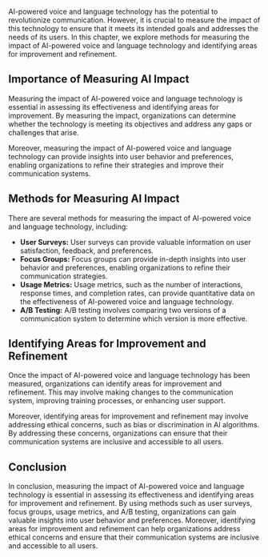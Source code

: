 

AI-powered voice and language technology has the potential to revolutionize communication. However, it is crucial to measure the impact of this technology to ensure that it meets its intended goals and addresses the needs of its users. In this chapter, we explore methods for measuring the impact of AI-powered voice and language technology and identifying areas for improvement and refinement.

Importance of Measuring AI Impact
---------------------------------

Measuring the impact of AI-powered voice and language technology is essential in assessing its effectiveness and identifying areas for improvement. By measuring the impact, organizations can determine whether the technology is meeting its objectives and address any gaps or challenges that arise.

Moreover, measuring the impact of AI-powered voice and language technology can provide insights into user behavior and preferences, enabling organizations to refine their strategies and improve their communication systems.

Methods for Measuring AI Impact
-------------------------------

There are several methods for measuring the impact of AI-powered voice and language technology, including:

* **User Surveys:** User surveys can provide valuable information on user satisfaction, feedback, and preferences.
* **Focus Groups:** Focus groups can provide in-depth insights into user behavior and preferences, enabling organizations to refine their communication strategies.
* **Usage Metrics:** Usage metrics, such as the number of interactions, response times, and completion rates, can provide quantitative data on the effectiveness of AI-powered voice and language technology.
* **A/B Testing:** A/B testing involves comparing two versions of a communication system to determine which version is more effective.

Identifying Areas for Improvement and Refinement
------------------------------------------------

Once the impact of AI-powered voice and language technology has been measured, organizations can identify areas for improvement and refinement. This may involve making changes to the communication system, improving training processes, or enhancing user support.

Moreover, identifying areas for improvement and refinement may involve addressing ethical concerns, such as bias or discrimination in AI algorithms. By addressing these concerns, organizations can ensure that their communication systems are inclusive and accessible to all users.

Conclusion
----------

In conclusion, measuring the impact of AI-powered voice and language technology is essential in assessing its effectiveness and identifying areas for improvement and refinement. By using methods such as user surveys, focus groups, usage metrics, and A/B testing, organizations can gain valuable insights into user behavior and preferences. Moreover, identifying areas for improvement and refinement can help organizations address ethical concerns and ensure that their communication systems are inclusive and accessible to all users.
